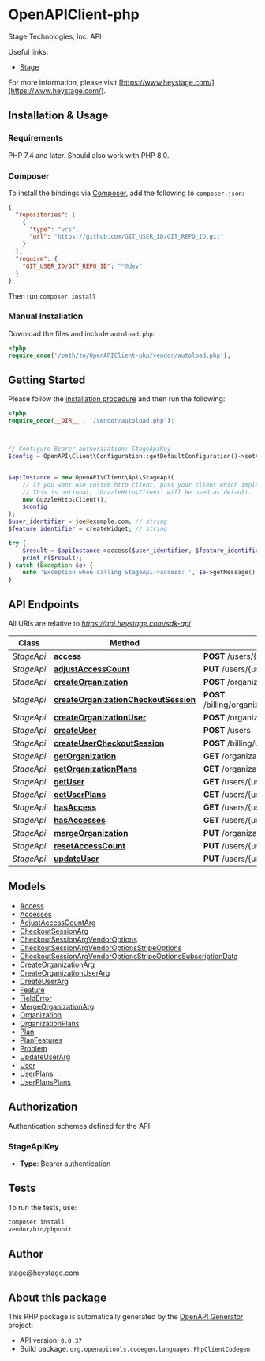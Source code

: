 # OpenAPIClient-php

Stage Technologies, Inc. API

Useful links:
- [Stage](https://www.heystage.com/)

For more information, please visit [https://www.heystage.com/](https://www.heystage.com/).

## Installation & Usage

### Requirements

PHP 7.4 and later.
Should also work with PHP 8.0.

### Composer

To install the bindings via [Composer](https://getcomposer.org/), add the following to `composer.json`:

```json
{
  "repositories": [
    {
      "type": "vcs",
      "url": "https://github.com/GIT_USER_ID/GIT_REPO_ID.git"
    }
  ],
  "require": {
    "GIT_USER_ID/GIT_REPO_ID": "*@dev"
  }
}
```

Then run `composer install`

### Manual Installation

Download the files and include `autoload.php`:

```php
<?php
require_once('/path/to/OpenAPIClient-php/vendor/autoload.php');
```

## Getting Started

Please follow the [installation procedure](#installation--usage) and then run the following:

```php
<?php
require_once(__DIR__ . '/vendor/autoload.php');



// Configure Bearer authorization: StageApiKey
$config = OpenAPI\Client\Configuration::getDefaultConfiguration()->setAccessToken('YOUR_ACCESS_TOKEN');


$apiInstance = new OpenAPI\Client\Api\StageApi(
    // If you want use custom http client, pass your client which implements `GuzzleHttp\ClientInterface`.
    // This is optional, `GuzzleHttp\Client` will be used as default.
    new GuzzleHttp\Client(),
    $config
);
$user_identifier = joe@example.com; // string
$feature_identifier = createWidget; // string

try {
    $result = $apiInstance->access($user_identifier, $feature_identifier);
    print_r($result);
} catch (Exception $e) {
    echo 'Exception when calling StageApi->access: ', $e->getMessage(), PHP_EOL;
}

```

## API Endpoints

All URIs are relative to *https://api.heystage.com/sdk-api*

Class | Method | HTTP request | Description
------------ | ------------- | ------------- | -------------
*StageApi* | [**access**](docs/Api/StageApi.md#access) | **POST** /users/{userIdentifier}/features/{featureIdentifier}/access | 
*StageApi* | [**adjustAccessCount**](docs/Api/StageApi.md#adjustaccesscount) | **PUT** /users/{userIdentifier}/features/{featureIdentifier}/adjustAccessCount | 
*StageApi* | [**createOrganization**](docs/Api/StageApi.md#createorganization) | **POST** /organizations | 
*StageApi* | [**createOrganizationCheckoutSession**](docs/Api/StageApi.md#createorganizationcheckoutsession) | **POST** /billing/organizations/{organizationIdentifier}/plans/{planIdentifier}/checkoutSessions | 
*StageApi* | [**createOrganizationUser**](docs/Api/StageApi.md#createorganizationuser) | **POST** /organizations/{organizationIdentifier}/users | 
*StageApi* | [**createUser**](docs/Api/StageApi.md#createuser) | **POST** /users | 
*StageApi* | [**createUserCheckoutSession**](docs/Api/StageApi.md#createusercheckoutsession) | **POST** /billing/users/{userIdentifier}/plans/{planIdentifier}/checkoutSessions | 
*StageApi* | [**getOrganization**](docs/Api/StageApi.md#getorganization) | **GET** /organizations/{organizationIdentifier} | 
*StageApi* | [**getOrganizationPlans**](docs/Api/StageApi.md#getorganizationplans) | **GET** /organizations/{organizationIdentifier}/plans | 
*StageApi* | [**getUser**](docs/Api/StageApi.md#getuser) | **GET** /users/{userIdentifier} | 
*StageApi* | [**getUserPlans**](docs/Api/StageApi.md#getuserplans) | **GET** /users/{userIdentifier}/plans | 
*StageApi* | [**hasAccess**](docs/Api/StageApi.md#hasaccess) | **GET** /users/{userIdentifier}/features/{featureIdentifier}/access | 
*StageApi* | [**hasAccesses**](docs/Api/StageApi.md#hasaccesses) | **GET** /users/{userIdentifier}/accesses | 
*StageApi* | [**mergeOrganization**](docs/Api/StageApi.md#mergeorganization) | **PUT** /organizations/{organizationIdentifier}/merge | 
*StageApi* | [**resetAccessCount**](docs/Api/StageApi.md#resetaccesscount) | **PUT** /users/{userIdentifier}/features/{featureIdentifier}/resetAccessCount | 
*StageApi* | [**updateUser**](docs/Api/StageApi.md#updateuser) | **PUT** /users/{userIdentifier} | 

## Models

- [Access](docs/Model/Access.md)
- [Accesses](docs/Model/Accesses.md)
- [AdjustAccessCountArg](docs/Model/AdjustAccessCountArg.md)
- [CheckoutSessionArg](docs/Model/CheckoutSessionArg.md)
- [CheckoutSessionArgVendorOptions](docs/Model/CheckoutSessionArgVendorOptions.md)
- [CheckoutSessionArgVendorOptionsStripeOptions](docs/Model/CheckoutSessionArgVendorOptionsStripeOptions.md)
- [CheckoutSessionArgVendorOptionsStripeOptionsSubscriptionData](docs/Model/CheckoutSessionArgVendorOptionsStripeOptionsSubscriptionData.md)
- [CreateOrganizationArg](docs/Model/CreateOrganizationArg.md)
- [CreateOrganizationUserArg](docs/Model/CreateOrganizationUserArg.md)
- [CreateUserArg](docs/Model/CreateUserArg.md)
- [Feature](docs/Model/Feature.md)
- [FieldError](docs/Model/FieldError.md)
- [MergeOrganizationArg](docs/Model/MergeOrganizationArg.md)
- [Organization](docs/Model/Organization.md)
- [OrganizationPlans](docs/Model/OrganizationPlans.md)
- [Plan](docs/Model/Plan.md)
- [PlanFeatures](docs/Model/PlanFeatures.md)
- [Problem](docs/Model/Problem.md)
- [UpdateUserArg](docs/Model/UpdateUserArg.md)
- [User](docs/Model/User.md)
- [UserPlans](docs/Model/UserPlans.md)
- [UserPlansPlans](docs/Model/UserPlansPlans.md)

## Authorization

Authentication schemes defined for the API:
### StageApiKey

- **Type**: Bearer authentication

## Tests

To run the tests, use:

```bash
composer install
vendor/bin/phpunit
```

## Author

stage@heystage.com

## About this package

This PHP package is automatically generated by the [OpenAPI Generator](https://openapi-generator.tech) project:

- API version: `0.0.37`
- Build package: `org.openapitools.codegen.languages.PhpClientCodegen`
